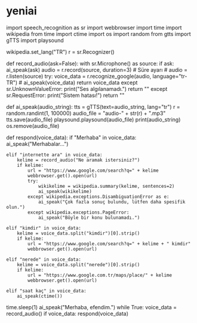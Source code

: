 # yeniai
import speech_recognition as sr
import webbrowser
import time
import wikipedia
from time import ctime
import os
import random
from gtts import gTTS
import playsound

wikipedia.set_lang("TR")
r = sr.Recognizer()

def record_audio(ask=False):
    with sr.Microphone() as source:
        if ask:
            ai_speak(ask)
        audio = r.record(source, duration=3)  # Süre ayarı
        # audio = r.listen(source)
        try:
            voice_data = r.recognize_google(audio, language="tr-TR")
            # ai_speak(voice_data)
            return voice_data
        except sr.UnknownValueError:
            print("Ses algılanamadı.")
            return ""
        except sr.RequestError:
            print("Sistem hatası!")
            return ""

def ai_speak(audio_string):
    tts = gTTS(text=audio_string, lang="tr")
    r = random.randint(1, 100000)
    audio_file = "audio-" + str(r) + ".mp3"
    tts.save(audio_file)
    playsound.playsound(audio_file)
    print(audio_string)
    os.remove(audio_file)

def respond(voice_data):
    if "Merhaba" in voice_data:
        ai_speak("Merhabalar...")

    elif "internette ara" in voice_data:
        kelime = record_audio("Ne aramak istersiniz?")
        if kelime:
            url = "https://www.google.com/search?q=" + kelime
            webbrowser.get().open(url)
            try:
                wikikelime = wikipedia.summary(kelime, sentences=2)
                ai_speak(wikikelime)
            except wikipedia.exceptions.DisambiguationError as e:
                ai_speak("Çok fazla sonuç bulundu, lütfen daha spesifik olun.")
            except wikipedia.exceptions.PageError:
                ai_speak("Böyle bir konu bulunamadı.")
        
    elif "kimdir" in voice_data:
        kelime = voice_data.split("kimdir")[0].strip()
        if kelime:
            url = "https://www.google.com/search?q=" + kelime + " kimdir"
            webbrowser.get().open(url)

    elif "nerede" in voice_data:
        kelime = voice_data.split("nerede")[0].strip()
        if kelime:
            url = "https://www.google.com.tr/maps/place/" + kelime
            webbrowser.get().open(url)

    elif "saat kaç" in voice_data:
        ai_speak(ctime())

time.sleep(1)
ai_speak("Merhaba, efendim.")
while True:
    voice_data = record_audio()
    if voice_data:
        respond(voice_data)
